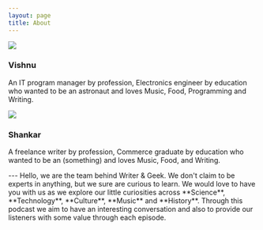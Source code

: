 ```yaml
---
layout: page
title: About
---
```

<div class="row">
    <div class="col-xs-6 text-center">
        <img class="img-responsive img-thumbnail" src="http://res.cloudinary.com/writerandgeek/image/upload/v1494787505/new.jpg">
        <h3>Vishnu</h3>
        <p class="text-left">An IT program manager by profession, Electronics engineer by education who wanted to be an astronaut and loves Music, Food, Programming and Writing.</p>
        <a href="https://twitter.com/neoelemento" target="_blank"><i class="fa fa-twitter fa-2x"></i></a>
    </div>
    <div class="col-xs-6 text-center">
        <img class="img-responsive img-thumbnail" src="http://res.cloudinary.com/writerandgeek/image/upload/v1494787545/shankar.jpg">    
        <h3>Shankar</h3>
        <p class="text-left">A freelance writer by profession, Commerce graduate by education who wanted to be an (something) and loves Music, Food, and Writing.</p>
        <a href="https://twitter.com/shanky1405" target="_blank"><i class="fa fa-twitter fa-2x"></i></a>
    </div>
</div>  
<div class="clearfix"></div> 
---  
Hello, we are the team behind Writer & Geek. We don't claim to be experts in anything, but we sure are curious to learn. We would love to have you with us as we explore our little curiosities across **Science**, **Technology**, **Culture**, **Music** and **History**. Through this podcast we aim to have an interesting conversation and also to provide our listeners with some value through each episode.

